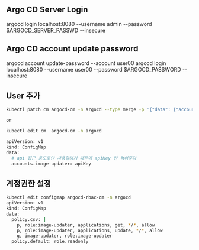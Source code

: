 ## Argo CD Server Login
argocd login localhost:8080 --username admin --password $ARGOCD_SERVER_PASSWD --insecure

## Argo CD account update password
argocd account update-password --account user00
argocd login localhost:8080 --username user00 --password $ARGOCD_PASSWORD --insecure

## User 추가 
```bash
kubectl patch cm argocd-cm -n argocd --type merge -p '{"data": {"accounts.user01": "apiKey,login"}}'

or

kubectl edit cm  argocd-cm -n argocd

apiVersion: v1
kind: ConfigMap
data:
  # api 접근 용도로만 사용할꺼기 때문에 apiKey 만 적어준다
  accounts.image-updater: apiKey
```
## 계정권한 설정
```bash
kubectl edit configmap argocd-rbac-cm -n argocd
apiVersion: v1
kind: ConfigMap
data:
  policy.csv: |
    p, role:image-updater, applications, get, */*, allow
    p, role:image-updater, applications, update, */*, allow
    g, image-updater, role:image-updater
  policy.default: role.readonly
```